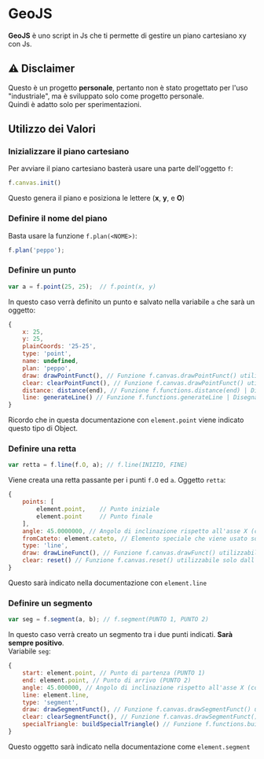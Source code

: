 # GeoJS
**GeoJS** è uno script in Js che ti permette di gestire un piano cartesiano xy con Js.

## ⚠️ Disclaimer
Questo è un progetto **personale**, pertanto non è stato progettato per l'uso "industriale", ma è sviluppato solo come progetto personale.<br>
Quindi è adatto solo per sperimentazioni.

## Utilizzo dei Valori
### Inizializzare il piano cartesiano
Per avviare il piano cartesiano basterà usare una parte dell'oggetto `f`:
```js
f.canvas.init()
```
Questo genera il piano e posiziona le lettere (**x**, **y**, e **O**) 
### Definire il nome del piano
Basta usare la funzione `f.plan(<NOME>)`:
```js
f.plan('peppo');
```
### Definire un punto
```js
var a = f.point(25, 25);  // f.point(x, y)
```
In questo caso verrà definito un punto e salvato nella variabile `a` che sarà un oggetto:
```js
{
    x: 25,
    y: 25,
    plainCoords: '25-25',
    type: 'point',
    name: undefined,
    plan: 'peppo',
    draw: drawPointFunct(), // Funzione f.canvas.drawPointFunct() utilizzabile solo dall'oggetto.
    clear: clearPointFunct(), // Funzione f.canvas.drawPointFunct() utilizzabile solo dall'oggetto.
    distance: distance(end), // Funzione f.functions.distance(end) | Distanza tra questo punto ed il punto in end
    line: generateLine() // Funzione f.functions.generateLine | Disegna una retta passante per l'origine e questo punto
}
```
Ricordo che in questa documentazione con `element.point` viene indicato questo tipo di Object.
### Definire una retta
```js
var retta = f.line(f.O, a); // f.line(INIZIO, FINE)
```
Viene creata una retta passante per i punti `f.O` ed `a`. Oggetto `retta`:
```js
{
    points: [
        element.point,    // Punto iniziale
        element.point     // Punto finale
    ],
    angle: 45.0000000, // Angolo di inclinazione rispetto all'asse X (coseno)
    fromCateto: element.cateto, // Elemento speciale che viene usato solo per questo scopo. Non risulta utile da definire
    type: 'line',
    draw: drawLineFunct(), // Funzione f.canvas.drawFunct() utilizzabile solo dall'oggetto.
    clear: reset() // Funzione f.canvas.reset() utilizzabile solo dall'oggetto.
}
```
Questo sarà indicato nella documentazione con `element.line`
### Definire un segmento
```js
var seg = f.segment(a, b); // f.segment(PUNTO 1, PUNTO 2)
```
In questo caso verrà creato un segmento tra i due punti indicati. **Sarà sempre positivo**.<br>
Variabile `seg`:
```js
{
    start: element.point, // Punto di partenza (PUNTO 1)
    end: element.point, // Punto di arrivo (PUNTO 2)
    angle: 45.000000, // Angolo di inclinazione rispetto all'asse X (coseno)
    line: element.line,
    type: 'segment',
    draw: drawSegmentFunct(), // Funzione f.canvas.drawSegmentFunct() utilizzabile solo dall'oggetto.
    clear: clearSegmentFunct(), // Funzione f.canvas.drawSegmentFunct() utilizzabile solo dall'oggetto.
    specialTriangle: buildSpecialTriangle() // Funzione f.functions.buildSpecialTriangle(), crea un triangolo rettangolo partendo dall'ipotenusa
}
```
Questo oggetto sarà indicato nella documentazione come `element.segment`